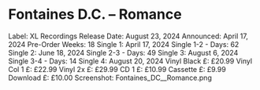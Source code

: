 # Fontaines D.C. – Romance

Label: XL Recordings
Release Date: August 23, 2024
Announced: April 17, 2024
Pre-Order Weeks: 18
Single 1: April 17, 2024
Single 1-2 - Days: 62
Single 2: June 18, 2024
Single 2-3 - Days: 49
Single 3: August 6, 2024
Single 3-4 - Days: 14
Single 4: August 20, 2024
Vinyl Black £: £20.99
Vinyl Col 1 £: £22.99
Vinyl 2x £: £29.99
CD 1 £: £10.99
Cassette £: £9.99
Download £: £10.00
Screenshot: Fontaines_DC__Romance.png